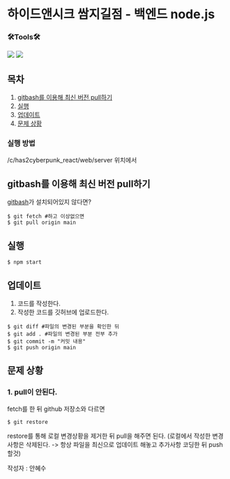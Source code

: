 # 하이드앤시크 쌈지길점 - 백엔드 node.js

### 🛠︎Tools🛠︎

<img src="https://img.shields.io/badge/JavaScript-F7DF1E?style=flat-square&logo=javascript&logoColor=black"/> <img src="https://img.shields.io/badge/Node.js-339933?style=flat-square&logo=node.js&logoColor=black"/>

##

## 목차

1. [gitbash를 이용해 최신 버전 pull하기](#gitbash를-이용해-최신-버전-pull하기)
2. [실행](#실행)
3. [업데이트](#업데이트)
4. [문제 상황](#문제-상황)

### 실행 방법

/c/has2cyberpunk_react/web/server 위치에서

## gitbash를 이용해 최신 버전 pull하기

<a href = "https://git-scm.com/downloads">gitbash</a>가 설치되어있지 않다면?

```
$ git fetch #하고 이상없으면
$ git pull origin main
```

## 실행

```
$ npm start
```

## 업데이트

1. 코드를 작성한다.
2. 작성한 코드를 깃허브에 업로드한다.

```
$ git diff #파일의 변경된 부분을 확인한 뒤
$ git add . #파일의 변경된 부분 전부 추가
$ git commit -m "커밋 내용"
$ git push origin main
```

## 문제 상황

### 1. pull이 안된다.

fetch를 한 뒤 github 저장소와 다르면

```
$ git restore
```

restore를 통해 로컬 변경상황을 제거한 뒤 pull을 해주면 된다.
(로컬에서 작성한 변경사항은 삭제된다. -> 항상 파일을 최신으로 업데이트 해놓고 추가사항 코딩한 뒤 push할것)

작성자 : 안혜수
